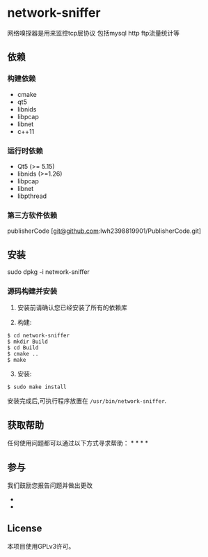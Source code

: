 # network-sniffer
网络嗅探器是用来监控tcp层协议  包括mysql http ftp流量统计等

## 依赖

### 构建依赖

* cmake
* qt5
* libnids
* libpcap
* libnet
* c++11


### 运行时依赖

* Qt5 (>= 5.15)
* libnids (>=1.26)
* libpcap
* libnet
* libpthread

### 第三方软件依赖
publisherCode [git@github.com:lwh2398819901/PublisherCode.git]



## 安装
sudo dpkg -i network-sniffer

### 源码构建并安装

1. 安装前请确认您已经安装了所有的依赖库

2. 构建:
```
$ cd network-sniffer
$ mkdir Build
$ cd Build
$ cmake ..
$ make
```

3. 安装:
```
$ sudo make install
```

安装完成后,可执行程序放置在 `/usr/bin/network-sniffer`.

## 获取帮助

任何使用问题都可以通过以下方式寻求帮助：
*
* 
* 
* 

## 参与

我们鼓励您报告问题并做出更改

* 
* 

## License
本项目使用GPLv3许可。
